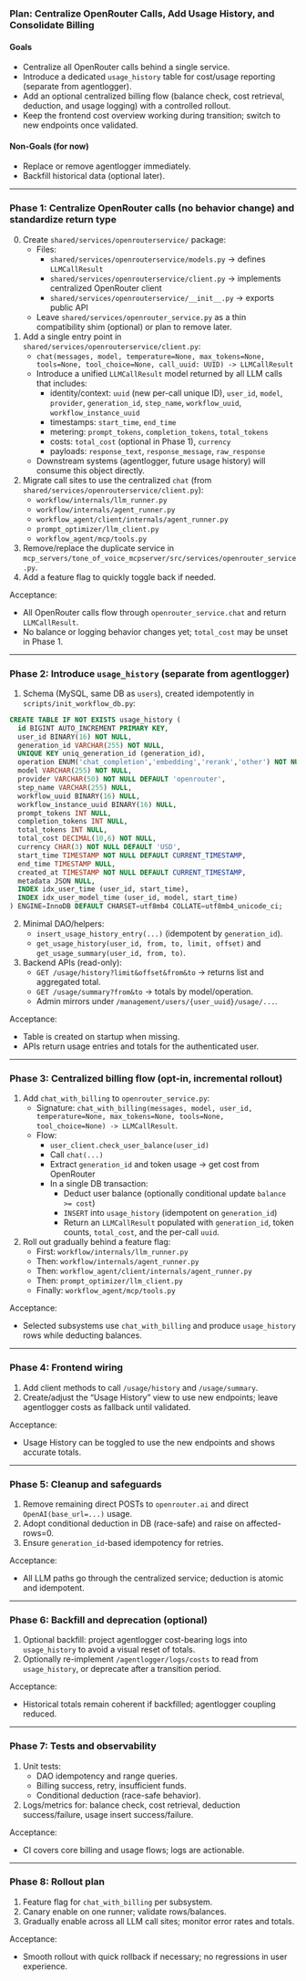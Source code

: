 ### Plan: Centralize OpenRouter Calls, Add Usage History, and Consolidate Billing

#### Goals
- Centralize all OpenRouter calls behind a single service.
- Introduce a dedicated `usage_history` table for cost/usage reporting (separate from agentlogger).
- Add an optional centralized billing flow (balance check, cost retrieval, deduction, and usage logging) with a controlled rollout.
- Keep the frontend cost overview working during transition; switch to new endpoints once validated.

#### Non-Goals (for now)
- Replace or remove agentlogger immediately.
- Backfill historical data (optional later).

---

### Phase 1: Centralize OpenRouter calls (no behavior change) and standardize return type
0) Create `shared/services/openrouterservice/` package:
   - Files:
     - `shared/services/openrouterservice/models.py` → defines `LLMCallResult`
     - `shared/services/openrouterservice/client.py` → implements centralized OpenRouter client
     - `shared/services/openrouterservice/__init__.py` → exports public API
   - Leave `shared/services/openrouter_service.py` as a thin compatibility shim (optional) or plan to remove later.
1) Add a single entry point in `shared/services/openrouterservice/client.py`:
   - `chat(messages, model, temperature=None, max_tokens=None, tools=None, tool_choice=None, call_uuid: UUID) -> LLMCallResult`
   - Introduce a unified `LLMCallResult` model returned by all LLM calls that includes:
     - identity/context: `uuid` (new per-call unique ID), `user_id`, `model`, `provider`, `generation_id`, `step_name`, `workflow_uuid`, `workflow_instance_uuid`
     - timestamps: `start_time`, `end_time`
     - metering: `prompt_tokens`, `completion_tokens`, `total_tokens`
     - costs: `total_cost` (optional in Phase 1), `currency`
     - payloads: `response_text`, `response_message`, `raw_response`
   - Downstream systems (agentlogger, future usage history) will consume this object directly.
2) Migrate call sites to use the centralized `chat` (from `shared/services/openrouterservice/client.py`):
   - `workflow/internals/llm_runner.py`
   - `workflow/internals/agent_runner.py`
   - `workflow_agent/client/internals/agent_runner.py`
   - `prompt_optimizer/llm_client.py`
   - `workflow_agent/mcp/tools.py`
3) Remove/replace the duplicate service in `mcp_servers/tone_of_voice_mcpserver/src/services/openrouter_service.py`.
4) Add a feature flag to quickly toggle back if needed.

Acceptance:
- All OpenRouter calls flow through `openrouter_service.chat` and return `LLMCallResult`.
- No balance or logging behavior changes yet; `total_cost` may be unset in Phase 1.

---

### Phase 2: Introduce `usage_history` (separate from agentlogger)
1) Schema (MySQL, same DB as `users`), created idempotently in `scripts/init_workflow_db.py`:
```sql
CREATE TABLE IF NOT EXISTS usage_history (
  id BIGINT AUTO_INCREMENT PRIMARY KEY,
  user_id BINARY(16) NOT NULL,
  generation_id VARCHAR(255) NOT NULL,
  UNIQUE KEY uniq_generation_id (generation_id),
  operation ENUM('chat_completion','embedding','rerank','other') NOT NULL DEFAULT 'chat_completion',
  model VARCHAR(255) NOT NULL,
  provider VARCHAR(50) NOT NULL DEFAULT 'openrouter',
  step_name VARCHAR(255) NULL,
  workflow_uuid BINARY(16) NULL,
  workflow_instance_uuid BINARY(16) NULL,
  prompt_tokens INT NULL,
  completion_tokens INT NULL,
  total_tokens INT NULL,
  total_cost DECIMAL(10,6) NOT NULL,
  currency CHAR(3) NOT NULL DEFAULT 'USD',
  start_time TIMESTAMP NOT NULL DEFAULT CURRENT_TIMESTAMP,
  end_time TIMESTAMP NULL,
  created_at TIMESTAMP NOT NULL DEFAULT CURRENT_TIMESTAMP,
  metadata JSON NULL,
  INDEX idx_user_time (user_id, start_time),
  INDEX idx_user_model_time (user_id, model, start_time)
) ENGINE=InnoDB DEFAULT CHARSET=utf8mb4 COLLATE=utf8mb4_unicode_ci;
```
2) Minimal DAO/helpers:
   - `insert_usage_history_entry(...)` (idempotent by `generation_id`).
   - `get_usage_history(user_id, from, to, limit, offset)` and `get_usage_summary(user_id, from, to)`.
3) Backend APIs (read-only):
   - `GET /usage/history?limit&offset&from&to` → returns list and aggregated total.
   - `GET /usage/summary?from&to` → totals by model/operation.
   - Admin mirrors under `/management/users/{user_uuid}/usage/...`.

Acceptance:
- Table is created on startup when missing.
- APIs return usage entries and totals for the authenticated user.

---

### Phase 3: Centralized billing flow (opt-in, incremental rollout)
1) Add `chat_with_billing` to `openrouter_service.py`:
   - Signature: `chat_with_billing(messages, model, user_id, temperature=None, max_tokens=None, tools=None, tool_choice=None) -> LLMCallResult`.
   - Flow:
     - `user_client.check_user_balance(user_id)`
     - Call `chat(...)`
      - Extract `generation_id` and token usage → get cost from OpenRouter
     - In a single DB transaction:
       - Deduct user balance (optionally conditional update `balance >= cost`)
       - `INSERT` into `usage_history` (idempotent on `generation_id`)
       - Return an `LLMCallResult` populated with `generation_id`, token counts, `total_cost`, and the per-call `uuid`.
2) Roll out gradually behind a feature flag:
   - First: `workflow/internals/llm_runner.py`
   - Then: `workflow/internals/agent_runner.py`
   - Then: `workflow_agent/client/internals/agent_runner.py`
   - Then: `prompt_optimizer/llm_client.py`
   - Finally: `workflow_agent/mcp/tools.py`

Acceptance:
- Selected subsystems use `chat_with_billing` and produce `usage_history` rows while deducting balances.

---

### Phase 4: Frontend wiring
1) Add client methods to call `/usage/history` and `/usage/summary`.
2) Create/adjust the “Usage History” view to use new endpoints; leave agentlogger costs as fallback until validated.

Acceptance:
- Usage History can be toggled to use the new endpoints and shows accurate totals.

---

### Phase 5: Cleanup and safeguards
1) Remove remaining direct POSTs to `openrouter.ai` and direct `OpenAI(base_url=...)` usage.
2) Adopt conditional deduction in DB (race-safe) and raise on affected-rows=0.
3) Ensure `generation_id`-based idempotency for retries.

Acceptance:
- All LLM paths go through the centralized service; deduction is atomic and idempotent.

---

### Phase 6: Backfill and deprecation (optional)
1) Optional backfill: project agentlogger cost-bearing logs into `usage_history` to avoid a visual reset of totals.
2) Optionally re-implement `/agentlogger/logs/costs` to read from `usage_history`, or deprecate after a transition period.

Acceptance:
- Historical totals remain coherent if backfilled; agentlogger coupling reduced.

---

### Phase 7: Tests and observability
1) Unit tests:
   - DAO idempotency and range queries.
   - Billing success, retry, insufficient funds.
   - Conditional deduction (race-safe behavior).
2) Logs/metrics for: balance check, cost retrieval, deduction success/failure, usage insert success/failure.

Acceptance:
- CI covers core billing and usage flows; logs are actionable.

---

### Phase 8: Rollout plan
1) Feature flag for `chat_with_billing` per subsystem.
2) Canary enable on one runner; validate rows/balances.
3) Gradually enable across all LLM call sites; monitor error rates and totals.

Acceptance:
- Smooth rollout with quick rollback if necessary; no regressions in user experience.


